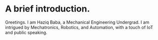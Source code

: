 # A brief introduction.
Greetings. I am Haziq Baba, a Mechanical Engineering Undergrad. I am intrigued by Mechatronics, Robotics, and Automation, with a touch of IoT and public speaking.
